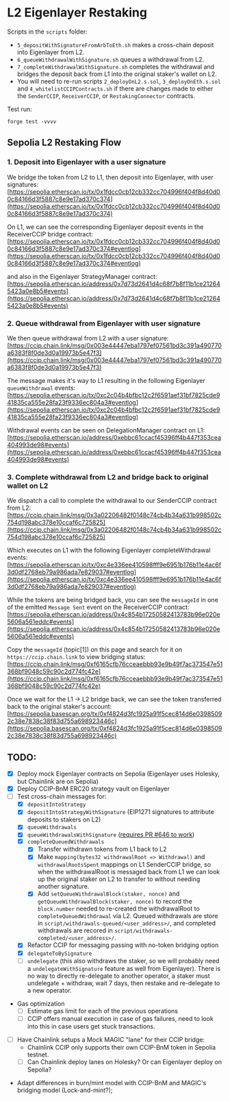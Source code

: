 # L2 Eigenlayer Restaking

Scripts in the `scripts` folder:
- `5_depositWithSignatureFromArbToEth.sh` makes a cross-chain deposit into Eigenlayer from L2.
- `6_queueWithdrawalWithSignature.sh` queues a withdrawal from L2.
- `7_completeWithdrawalWithSignature.sh` completes the withdrawal and bridges the deposit back from L1 into the original staker's wallet on L2.
- You will need to re-run scripts `2_deployOnL2.s.sol`, `3_deployOnEth.s.sol` and `4_whitelistCCIPContracts.sh` if there are changes made to either the `SenderCCIP`, `ReceiverCCIP`, or `RestakingConnector` contracts.

Test run:
```
forge test -vvvv
```


## Sepolia L2 Restaking Flow

### 1. Deposit into Eigenlayer with a user signature

We bridge the token from L2 to L1, then deposit into Eigenlayer, with user signatures:
[https://sepolia.etherscan.io/tx/0x1fdcc0cb12cb332cc704996f404f8d40d00c84166d3f5887c8e9e17ad370c374](https://sepolia.etherscan.io/tx/0x1fdcc0cb12cb332cc704996f404f8d40d00c84166d3f5887c8e9e17ad370c374)

On L1, we can see the corresponding Eigenlayer deposit events in the ReceiverCCIP bridge contract:
[https://sepolia.etherscan.io/tx/0x1fdcc0cb12cb332cc704996f404f8d40d00c84166d3f5887c8e9e17ad370c374#eventlog](https://sepolia.etherscan.io/tx/0x1fdcc0cb12cb332cc704996f404f8d40d00c84166d3f5887c8e9e17ad370c374#eventlog)

and also in the Eigenlayer StrategyManager contract: [https://sepolia.etherscan.io/address/0x7d73d2641d4c68f7b8f11b1ce212645423a0e8b5#events](https://sepolia.etherscan.io/address/0x7d73d2641d4c68f7b8f11b1ce212645423a0e8b5#events)


### 2. Queue withdrawal from Eigenlayer with user signature

We then queue withdrawal from L2 with a user signature:
[https://ccip.chain.link/msg/0x003e44447eba1797ef07561bd3c391a490770a6383f8f0de3d0a19973b5e47f3](https://ccip.chain.link/msg/0x003e44447eba1797ef07561bd3c391a490770a6383f8f0de3d0a19973b5e47f3)

The message makes it's way to L1 resulting in the following Eigenlayer `queueWithdrawal` events:
[https://sepolia.etherscan.io/tx/0xc2c04b4bfbc12c2f6591aef31bf7825cde941835ca555e28fa23f9336ec804a3#eventlog](https://sepolia.etherscan.io/tx/0xc2c04b4bfbc12c2f6591aef31bf7825cde941835ca555e28fa23f9336ec804a3#eventlog)

Withdrawal events can be seen on DelegationManager contract on L1:
[https://sepolia.etherscan.io/address/0xebbc61ccacf45396ff4b447f353cea404993de98#events](https://sepolia.etherscan.io/address/0xebbc61ccacf45396ff4b447f353cea404993de98#events)



### 3. Complete withdrawal from L2 and bridge back to original wallet on L2

We dispatch a call to complete the withdrawal to our SenderCCIP contract from L2:
[https://ccip.chain.link/msg/0x3a02206482f0148c74cb4b34a631b998502c754d198abc378e10ccaf6c725825](https://ccip.chain.link/msg/0x3a02206482f0148c74cb4b34a631b998502c754d198abc378e10ccaf6c725825)

Which executes on L1 with the following Eigenlayer completeWithdrawal events:
[https://sepolia.etherscan.io/tx/0xc4e336ee410598fff9e6951b176b11e4ac6f3d0df2768eb79a986ada7e829037#eventlog](https://sepolia.etherscan.io/tx/0xc4e336ee410598fff9e6951b176b11e4ac6f3d0df2768eb79a986ada7e829037#eventlog)


While the tokens are being bridged back, you can see the `messageId` in one of the emitted `Message Sent` event on the ReceiverCCIP contract:
[https://sepolia.etherscan.io/address/0x4c854b17250582413783b96e020e5606a561eddc#events](https://sepolia.etherscan.io/address/0x4c854b17250582413783b96e020e5606a561eddc#events)

Copy the `messageId` (topic[1]) on this page and search for it on `https://ccip.chain.link` to view  bridging status:
[https://ccip.chain.link/msg/0xf6165cfb76cceaebbb93e9b49f7ac373547e51368bf9048c59c90c2d774fc42e](https://ccip.chain.link/msg/0xf6165cfb76cceaebbb93e9b49f7ac373547e51368bf9048c59c90c2d774fc42e)

Once we wait for the L1 -> L2 bridge back, we can see the token transferred back to the original staker's account:
[https://sepolia.basescan.org/tx/0xf4824d3fc1925a91f5cec814d6e03985092c38e7838c38f83d755a698923446c](https://sepolia.basescan.org/tx/0xf4824d3fc1925a91f5cec814d6e03985092c38e7838c38f83d755a698923446c)



## TODO:
- [x] Deploy mock Eigenlayer contracts on Sepolia (Eigenlayer uses Holesky, but Chainlink are on Sepolia)
- [x] Deploy CCIP-BnM ERC20 strategy vault on Eigenlayer
- [ ] Test cross-chain messages for:
    - [x] `depositIntoStrategy`
    - [x] `depositIntoStrategyWithSignature` (EIP1271 signatures to attribute deposits to stakers on L2)
    - [x] `queueWithdrawals`
    - [x] `queueWithdrawalsWithSignature` ([requires PR #646 to work](https://github.com/Layr-Labs/eigenlayer-contracts/pull/676/files))
    - [x] `completeQueuedWithdrawals`
        - [x] Transfer withdrawn tokens from L1 back to L2
        - [x] Make `mapping(bytes32 withdrawalRoot => Withdrawal)` and `withdrawalRootsSpent` mappings on L1 SenderCCIP bridge, so when the withdrawalRoot is messaged back from L1 we can look up the original staker on L2 to transfer to without needing another signature.
        - [x] Add `setQueueWithdrawalBlock(staker, nonce)` and `getQueueWithdrawalBlock(staker, nonce)` to record the `block.number` needed to re-created the withdrawalRoot to `completeQueuedWithdrawal` via L2.
Queued withdrawals are store in `script/withdrawals-queued/<user_address>/`, and completed withdrawals are recored in `script/withdrawals-completed/<user_address>/`.
    - [x] Refactor CCIP for messaging passing with no-token bridging option
    - [x] `delegateToBySignature`
    - [ ] `undelegate` (this also withdraws the staker, so we will probably need a `undelegateWithSignature` feature as well from Eigenlayer). There is no way to directly re-delegate to another operator, a staker must undelegate + withdraw, wait 7 days, then restake and re-delegate to a new operator.

- Gas optimization
    - [ ] Estimate gas limit for each of the previous operations
    - [ ] CCIP offers manual execution in case of gas failures, need to look into this in case users get stuck transactions.

- [ ] Have Chainlink setups a Mock MAGIC "lane" for their CCIP bridge:
    - Chainlink CCIP only supports their own CCIP-BnM token in Sepolia testnet.
    - [ ] Can Chainlink deploy lanes on Holesky? Or can Eigenlayer deploy on Sepolia?

- Adapt differences in burn/mint model with CCIP-BnM and MAGIC's bridging model (Lock-and-mint?);